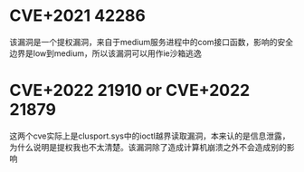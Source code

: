 
# CVE+2021 42286
该漏洞是一个提权漏洞，来自于medium服务进程中的com接口函数，影响的安全边界是low到medium，所以该漏洞可以用作ie沙箱逃逸

# CVE+2022 21910 or CVE+2022 21879
这两个cve实际上是clusport.sys中的ioctl越界读取漏洞，本来认的是信息泄露，为什么说明是提权我也不太清楚。该漏洞除了造成计算机崩溃之外不会造成别的影响
